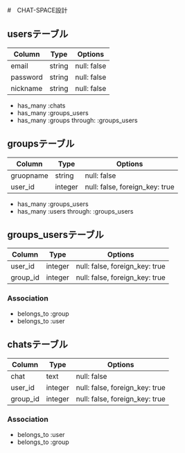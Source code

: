 #　CHAT-SPACE設計
## usersテーブル
|Column|Type|Options|
|------|----|-------|
|email|string|null: false|
|password|string|null: false|
|nickname|string|null: false|

- has_many :chats
- has_many :groups_users
- has_many :groups through: :groups_users

## groupsテーブル
|Column|Type|Options|
|------|----|-------|
|gruopname|string|null: false|
|user_id|integer|null: false, foreign_key: true|

- has_many :groups_users
- has_many :users through: :groups_users

## groups_usersテーブル
|Column|Type|Options|
|------|----|-------|
|user_id|integer|null: false, foreign_key: true|
|group_id|integer|null: false, foreign_key: true|

### Association
- belongs_to :group
- belongs_to :user

## chatsテーブル
|Column|Type|Options|
|------|----|-------|
|chat|text|null: false|
|user_id|integer|null: false, foreign_key: true|
|group_id|integer|null: false, foreign_key: true|

### Association
- belongs_to :user
- belongs_to :group
